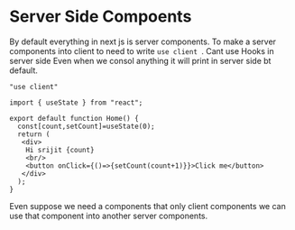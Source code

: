 # Server Side Compoents
By default everything in next js is server components.
To make a server components into client to need to write `use client `. Cant use Hooks in server side
Even when we consol anything it will print in server side bt default.



```
"use client"

import { useState } from "react";

export default function Home() {
  const[count,setCount]=useState(0);
  return (
   <div>
    Hi srijit {count}
    <br/>
    <button onClick={()=>{setCount(count+1)}}>Click me</button>
   </div>
  );
}
```
Even suppose we need a components that only client components we can use that component into another server components. 